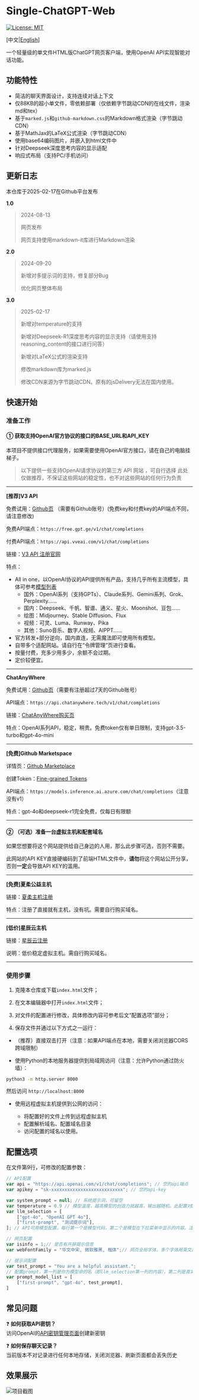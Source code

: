 # Single-ChatGPT-Web

[![License: MIT](https://img.shields.io/badge/License-MIT-yellow.svg)](https://opensource.org/licenses/MIT)

[中文|[English](README-en.md)]

一个轻量级的单文件HTML版ChatGPT网页客户端，使用OpenAI API实现智能对话功能。

## 功能特性

- 简洁的聊天界面设计，支持连续对话上下文
- 仅88KB的超小单文件，零依赖部署（仅依赖字节跳动CDN的在线文件，渲染md和tex）
- 基于`marked.js`和`github-markdown.css`的Markdown格式渲染（字节跳动CDN）
- 基于MathJax的LaTeX公式渲染（字节跳动CDN）
- 使用base64编码图片，并嵌入到html文件中
- 针对Deepseek深度思考内容的显示适配
- 响应式布局（支持PC/手机访问）

## 更新日志

本仓库于2025-02-17在Github平台发布

**1.0**

> 2024-08-13
>
> 网页发布
>
> 网页支持使用markdown-it库进行Markdown渲染

**2.0**

> 2024-09-20
>
> 新增对多提示词的支持，修复部分Bug
>
> 优化网页整体布局

**3.0**

> 2025-02-17
>
> 新增对temperature的支持
>
> 新增对Deepseek-R1深度思考内容的显示支持（请使用支持reasoning_content的接口进行问答）
>
> 新增对LaTeX公式的渲染支持
>
> 修改markdown库为marked.js
>
> 修改CDN来源为字节跳动CDN。原有的jsDelivery无法在国内使用。

## 快速开始

### 准备工作
#### ① 获取支持OpenAI官方协议的接口的BASE_URL和API_KEY
本项目不提供接口代理服务，如果需要使用OpenAI官方接口，请在自己的电脑挂梯子。

> 以下提供一些支持OpenAI请求协议的第三方 API 网站 ，可自行选择
> 此处仅做推荐，不保证这些网站的稳定性，也不对这些网站的任何行为负责

----------

**[推荐]V3 API**

免费试用：[Github页](https://github.com/popjane/free_chatgpt_api) （需要有Github账号）(免费key和付费key的API端点不同，请注意修改)

免费API端点：`https://free.gpt.ge/v1/chat/completions`

付费API端点：`https://api.vveai.com/v1/chat/completions`

链接：[V3 API 注册官网](https://api.v3.cm/register?aff=TVyz)

特点：

- All in one，以OpenAI协议的API提供所有产品，支持几乎所有主流模型，具体可参考[模型列表](https://api.vveai.com/pricing)
  - 国外：OpenAI系列（支持GPTs）、Claude系列、Gemini系列、Grok、Perplexity……
  - 国内：Deepseek、千帆、智谱、通义、星火、Moonshot、豆包……
  - 绘图：Midjourney、Stable Diffusion、Flux
  - 视频：可灵、Luma、Runway、Pika
  - 其他：Suno音乐、数字人视频、AIPPT……
- 官方转发+部分逆向，国内直连，无需魔法即可使用所有模型。
- 自带多个适配网站。请自行在“令牌管理”页进行查看。
- 按量付费，充多少用多少，余额不会过期。
- 定价较便宜。

----------

**ChatAnyWhere**

免费试用：[Github页](https://github.com/chatanywhere/GPT_API_free)（需要有注册超过7天的Github账号）

API端点：`https://api.chatanywhere.tech/v1/chat/completions`

链接：[ChatAnyWhere购买页](https://api.chatanywhere.tech/#/shop/)

特点：OpenAI系列API，稳定，稍贵。免费token仅有单日限制，支持gpt-3.5-turbo和gpt-4o-mini

-------------

**[免费]Github Marketspace**

详情页：[Github Marketplace](https://github.com/marketplace)

创建Token：[Fine-grained Tokens](https://github.com/settings/personal-access-tokens)

API端点：`https://models.inference.ai.azure.com/chat/completions`（注意没有v1）

特点：gpt-4o和deepseek-r1完全免费，仅每日有限额

----------

#### ② （可选）准备一台虚拟主机和配套域名

如果您想要将这个网站提供给自己身边的人用，那么此步骤可选，否则不需要。

此网站的API KEY直接硬编码到了前端HTML文件中，**请勿**将这个网站公开分享，否则**一定**会导致API KEY的滥用。

---------------

**[免费]夏柔公益主机**

链接：[夏柔主机注册](https://developer.user.api.apii.cn/user/register.html)

特点：注册了直接就有主机，没有坑。需要自行购买域名。

-------------

**[低价]星辰云主机**

链接：[星辰云注册](https://starxn.com/aff/BZMELGNG)

说明：低价稳定虚拟主机。需自行购买域名。

----------

### 使用步骤
1. 克隆本仓库或下载`index.html`文件；

2. 在文本编辑器中打开`index.html`文件；

3. 对文件的配置进行修改，具体修改内容可参考后文“配置选项”部分；

4. 保存文件并通过以下方式之一运行：
- （推荐）直接双击打开（注意：如果API端点在本地，需要关闭浏览器CORS跨域限制）

- 使用Python的本地服务器提供到局域网访问（注意：允许Python通过防火墙）：
 ```bash
 python3 -m http.server 8000
 ```
 然后访问 `http://localhost:8000`

- 使用远程虚拟主机提供到公网的访问：

  - 将配置好的文件上传到远程虚拟主机
  - 配置解析域名、配置域名目录
  - 访问配置的域名以使用。

## 配置选项

在文件第9行，可修改的配置参数：

```javascript
// API配置
var api = "https://api.openai.com/v1/chat/completions"; // 您的api端点
var apikey = "sk-xxxxxxxxxxxxxxxxxxxxxxxxxxx"; // 您的api-key

var system_prompt = null; // 系统提示词，可留空
var temperature = 0.9 // 模型温度，越高模型的创造力就越高，输出越随机。此配置对Deepseek-R1无效。
var llm_selection = [
    ["gpt-4o", "OpenAI GPT 4o"],
    ["first-prompt", "测试提示词"],
]; // API可用模型配置，每行第一个是模型代码，第二个是模型在下拉菜单中显示的内容。注意数组尾部逗号。

// 网页配置
var isinfo = 1;// 是否有开屏提示信息
var webFontFamily = "华文中宋, 微软雅黑, 楷体";// 网页全局字体，多个字体用英文逗号隔开，越靠前优先级越高

// 提示词配置
var test_prompt = "You are a helpful assistant.";
// 配置prompt，第一列是你为模型命的名（即llm_selection第一列的内容），第二列是真实使用的模型，第三列是提示词变量名。此处配置的提示词会覆盖system_prompt。
var prompt_model_list = [
    ["first-prompt", "gpt-4o", test_prompt],
]
```

## 常见问题

❓ **如何获取API密钥？**  
访问OpenAI的[API密钥管理页面](https://platform.openai.com/account/api-keys)创建新密钥

❓ **如何保存聊天记录？**  
当前版本不对记录进行任何本地存储，关闭浏览器、刷新页面都会丢失历史

## 效果展示

![项目截图](doc/img/screenshot1.png)

